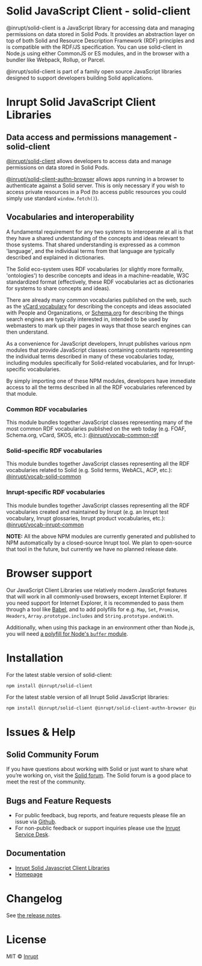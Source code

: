 # Solid JavaScript Client - solid-client

@inrupt/solid-client is a JavaScript library for accessing data and managing
permissions on data stored in Solid Pods. It provides an abstraction layer on
top of both Solid and Resource Description Framework (RDF) principles and is
compatible with the RDF/JS specification. You can use solid-client in Node.js
using either CommonJS or ES modules, and in the browser with a bundler like
Webpack, Rollup, or Parcel.

@inrupt/solid-client is part of a family open source JavaScript libraries designed to support developers building Solid applications.

# Inrupt Solid JavaScript Client Libraries

## Data access and permissions management - solid-client

[@inrupt/solid-client](https://docs.inrupt.com/developer-tools/javascript/client-libraries/) allows developers to access data and manage permissions on data stored in Solid Pods.

[@inrupt/solid-client-authn-browser](https://www.npmjs.com/package/@inrupt/solid-client-authn-browser) allows apps running in a browser to authenticate against a Solid server. This is only necessary if you wish to access private resources in a Pod (to access public resources you could simply use standard `window.fetch()`).

## Vocabularies and interoperability

A fundamental requirement for any two systems to interoperate at all is that
they have a shared understanding of the concepts and ideas relevant to those
systems. That shared understanding is expressed as a common 'language', and
the individual terms from that language are typically described and explained in
dictionaries.

The Solid eco-system uses RDF vocabularies (or slightly more formally,
'ontologies') to describe concepts and ideas in a machine-readable, W3C
standardized format (effectively, these RDF vocabularies act as dictionaries for
systems to share concepts and ideas).

There are already many common vocabularies published on the web, such as the
[vCard vocabulary](https://www.w3.org/TR/vcard-rdf/) for describing the concepts
and ideas associated with People and Organizations, or [Schema.org](https://schema.org/)
for describing the things search engines are typically interested in, intended
to be used by webmasters to mark up their pages in ways that those search
engines can then understand.

As a convenience for JavaScript developers, Inrupt publishes various npm modules
that provide JavaScript classes containing constants representing the individual
terms described in many of these vocabularies today, including modules
specifically for Solid-related vocabularies, and for Inrupt-specific
vocabularies.

By simply importing one of these NPM modules, developers have immediate access
to all the terms described in all the RDF vocabularies referenced by that
module.

### Common RDF vocabularies

This module bundles together JavaScript classes representing many of the most
common RDF vocabularies published on the web today (e.g. FOAF, Schema.org,
vCard, SKOS, etc.): [@inrupt/vocab-common-rdf](https://www.npmjs.com/package/@inrupt/vocab-common-rdf)

### Solid-specific RDF vocabularies

This module bundles together JavaScript classes representing all the RDF
vocabularies related to Solid (e.g. Solid terms, WebACL, ACP, etc.): [@inrupt/vocab-solid-common](https://www.npmjs.com/package/@inrupt/vocab-solid-common)

### Inrupt-specific RDF vocabularies

This module bundles together JavaScript classes representing all the RDF
vocabularies created and maintained by Inrupt (e.g. an Inrupt test vocabulary,
Inrupt glossaries, Inrupt product vocabularies, etc.): [@inrupt/vocab-inrupt-common](https://www.npmjs.com/package/@inrupt/vocab-inrupt-common)

**NOTE:** All the above NPM modules are currently generated and published
to NPM automatically by a closed-source Inrupt tool. We plan to open-source that
tool in the future, but currently we have no planned release date.

# Browser support

Our JavaScript Client Libraries use relatively modern JavaScript features that
will work in all commonly-used browsers, except Internet Explorer. If you need
support for Internet Explorer, it is recommended to pass them through a tool
like [Babel](https://babeljs.io), and to add polyfills for e.g. `Map`, `Set`,
`Promise`, `Headers`, `Array.prototype.includes` and
`String.prototype.endsWith`.

Additionally, when using this package in an environment other than Node.js, you will need [a polyfill for Node's `buffer` module](https://www.npmjs.com/package/buffer).

# Installation

For the latest stable version of solid-client:

```bash
npm install @inrupt/solid-client
```

For the latest stable version of all Inrupt Solid JavaScript libraries:

```bash
npm install @inrupt/solid-client @inrupt/solid-client-authn-browser @inrupt/vocab-common-rdf
```

# Issues & Help

## Solid Community Forum

If you have questions about working with Solid or just want to share what you’re
working on, visit the [Solid forum](https://forum.solidproject.org/). The Solid
forum is a good place to meet the rest of the community.

## Bugs and Feature Requests

- For public feedback, bug reports, and feature requests please file an issue
  via [Github](https://github.com/inrupt/solid-client-js/issues/).
- For non-public feedback or support inquiries please use the
  [Inrupt Service Desk](https://inrupt.atlassian.net/servicedesk).

## Documentation

- [Inrupt Solid Javascript Client Libraries](https://docs.inrupt.com/developer-tools/javascript/client-libraries/)
- [Homepage](https://docs.inrupt.com/)

# Changelog

See [the release notes](https://github.com/inrupt/solid-client-js/blob/master/CHANGELOG.md).

# License

MIT © [Inrupt](https://inrupt.com)
